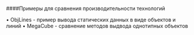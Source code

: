 ####Примеры для сравнения производительности технологий

• ObjLines - пример вывода статических данных в виде объектов и линий
• MegaCube - сравнение методов выдвода однотипных объектов